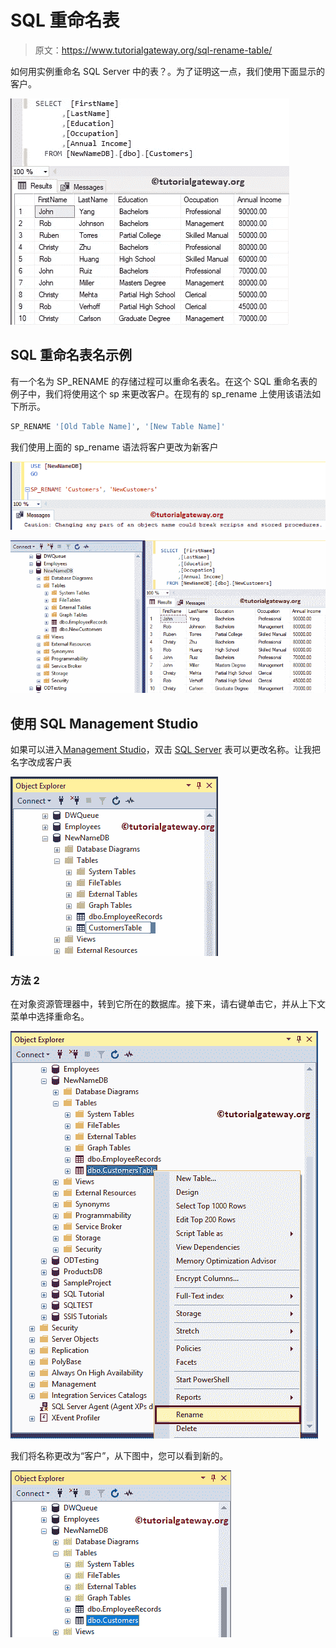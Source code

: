 # SQL 重命名表

> 原文：<https://www.tutorialgateway.org/sql-rename-table/>

如何用实例重命名 SQL Server 中的表？。为了证明这一点，我们使用下面显示的客户。

![SQL Rename Table 1](img/89a3f44ea3e49a8d11f9a7b29888d02c.png)

## SQL 重命名表名示例

有一个名为 SP_RENAME 的存储过程可以重命名表名。在这个 SQL 重命名表的例子中，我们将使用这个 sp 来更改客户。在现有的 sp_rename 上使用该语法如下所示。

```sql
SP_RENAME '[Old Table Name]', '[New Table Name]'
```

我们使用上面的 sp_rename 语法将客户更改为新客户

![SQL Rename Table 2](img/3dfea576ad765b49eb346ea7cd22ca27.png)

![SQL Rename Table 3](img/ee37746e659eccf2880cce55538f3fe5.png)

## 使用 SQL Management Studio

如果可以进入[Management Studio](https://www.tutorialgateway.org/sql-server-management-studio/)，双击 [SQL Server](https://www.tutorialgateway.org/sql/) 表可以更改名称。让我把名字改成客户表

![SQL Rename Table 5](img/411c08ed09f3076aa8387da6fe4b2a4f.png)

### 方法 2

在对象资源管理器中，转到它所在的数据库。接下来，请右键单击它，并从上下文菜单中选择重命名。

![SQL Rename Table 7](img/9acfed5043738227b9e05a01c1b3eac7.png)

我们将名称更改为“客户”，从下图中，您可以看到新的。

![SQL Rename Table 9](img/35a307ee4ecb831370570612e9489887.png)